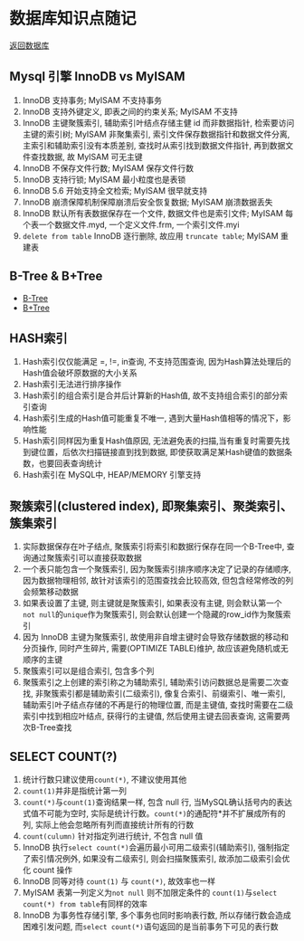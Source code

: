# 数据库知识点随记

[返回数据库](/database/)

## Mysql 引擎 InnoDB vs MyISAM

1. InnoDB 支持事务; MyISAM 不支持事务
2. InnoDB 支持外键定义, 即表之间的约束关系; MyISAM 不支持
3. InnoDB 主键聚簇索引, 辅助索引叶结点存储主健 id 而非数据指针, 检索要访问主键的索引树; MyISAM 非聚集索引, 索引文件保存数据指针和数据文件分离, 主索引和辅助索引没有本质差别, 查找时从索引找到数据文件指针, 再到数据文件查找数据, 故 MyISAM 可无主键
4. InnoDB 不保存文件行数; MyISAM 保存文件行数
5. InnoDB 支持行锁; MyISAM 最小粒度也是表锁
6. InnoDB 5.6 开始支持全文检索; MyISAM 很早就支持
7. InnoDB 崩溃保障机制保障崩溃后安全恢复数据; MyISAM 崩溃数据丢失
8. InnoDB 默认所有表数据保存在一个文件, 数据文件也是索引文件; MyISAM 每个表一个数据文件.myd, 一个定义文件.frm, 一个索引文件.myi
9. `delete from table` InnoDB 逐行删除, 故应用 `truncate table`; MyISAM 重建表

## B-Tree & B+Tree

* [B-Tree](/algorithm/search?id=b-tree)
* [B+Tree](/algorithm/search?id=btree)

## HASH索引

1. Hash索引仅仅能满足 =, !=, in查询, 不支持范围查询, 因为Hash算法处理后的Hash值会破坏原数据的大小关系
2. Hash索引无法进行排序操作
3. Hash索引的组合索引是合并后计算新的Hash值, 故不支持组合索引的部分索引查询
4. Hash索引生成的Hash值可能重复不唯一, 遇到大量Hash值相等的情况下，影响性能
5. Hash索引同样因为重复Hash值原因, 无法避免表的扫描,当有重复时需要先找到键位置，后依次扫描链接直到找到数据, 即使获取满足某Hash键值的数据条数，也要回表查询统计
6. Hash索引在 MySQL中, HEAP/MEMORY 引擎支持


## 聚簇索引(clustered index), 即聚集索引、聚类索引、簇集索引

1. 实际数据保存在叶子结点, 聚簇索引将索引和数据行保存在同一个B-Tree中, 查询通过聚簇索引可以直接获取数据
2. 一个表只能包含一个聚簇索引, 因为聚簇索引排序顺序决定了记录的存储顺序, 因为数据物理相邻, 故针对该索引的范围查找会比较高效, 但包含经常修改的列会频繁移动数据
3. 如果表设置了主键, 则主键就是聚簇索引, 如果表没有主键, 则会默认第一个 `not null`的`unique`作为聚簇索引, 则会默认创建一个隐藏的row_id作为聚簇索引
4. 因为 InnoDB 主键为聚簇索引, 故使用非自增主键时会导致存储数据的移动和分页操作, 同时产生碎片, 需要(OPTIMIZE TABLE)维护, 故应该避免随机或无顺序的主键
5. 聚簇索引可以是组合索引, 包含多个列
6. 聚簇索引之上创建的索引称之为辅助索引, 辅助索引访问数据总是需要二次查找, 非聚簇索引都是辅助索引(二级索引), 像复合索引、前缀索引、唯一索引, 辅助索引叶子结点存储的不再是行的物理位置, 而是主键值, 查找时需要在二级索引中找到相应叶结点, 获得行的主键值, 然后使用主键去回表查询, 这需要两次B-Tree查找

## SELECT COUNT(?)

1. 统计行数只建议使用`count(*)`, 不建议使用其他
2. `count(1)`并非是指统计第一列
3. `count(*)`与`count(1)`查询结果一样, 包含 null 行, 当MySQL确认括号内的表达式值不可能为空时, 实际是统计行数。`count(*)`的通配符*并不扩展成所有的列, 实际上他会忽略所有列而直接统计所有的行数
4. `count(culumn)` 针对指定列进行统计, 不包含 null 值
5. InnoDB 执行`select count(*)`会遍历最小可用二级索引(辅助索引), 强制指定了索引情况例外, 如果没有二级索引, 则会扫描聚簇索引, 故添加二级索引会优化 count 操作
6. InnoDB 同等对待 `count(1)` 与 `count(*)`, 故效率也一样
7. MyISAM 表第一列定义为`not null` 则不加限定条件的 `count(1)`与`select count(*) from table`有同样的效率
8. InnoDB 为事务性存储引擎, 多个事务也同时影响表行数, 所以存储行数会造成困难引发问题, 而`select count(*)`语句返回的是当前事务下可见的表行数